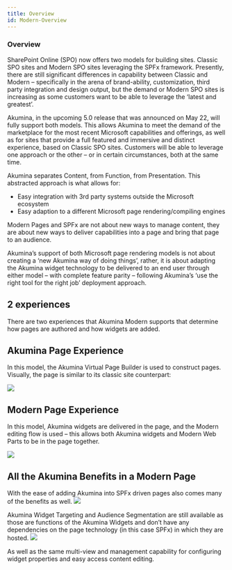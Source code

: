 ```yaml
---
title: Overview
id: Modern-Overview
---
```



### Overview

SharePoint Online (SPO) now offers two models for building sites. Classic SPO sites and Modern SPO sites leveraging the SPFx framework. Presently, there are still significant differences in capability between Classic and Modern – specifically in the arena of brand-ability, customization, third party integration and design output, but the demand or Modern SPO sites is increasing as some customers want to be able to leverage the ‘latest and greatest’.

Akumina, in the upcoming 5.0 release that was announced on May 22, will fully support both models. This allows Akumina to meet the demand of the marketplace for the most recent Microsoft capabilities and offerings, as well as for sites that provide a full featured and immersive and distinct experience, based on Classic SPO sites. Customers will be able to leverage one approach or the other – or in certain circumstances, both at the same time.

Akumina separates Content, from Function, from Presentation. This abstracted approach is what allows for:

* Easy integration with 3rd party systems outside the Microsoft ecosystem
* Easy adaption to a different Microsoft page rendering/compiling engines

Modern Pages and SPFx are not about new ways to manage content, they are about new ways to deliver capabilities into a page and bring that page to an audience.

Akumina’s support of both Microsoft page rendering models is not about creating a ‘new Akumina way of doing things’, rather, it is about adapting the Akumina widget technology to be delivered to an end user through either model – with complete feature parity – following Akumina’s ‘use the right tool for the right job’ deployment approach.

## 2 experiences 

There are two experiences that Akumina Modern supports that determine how pages are authored and how widgets are added. 

## Akumina Page Experience 

In this model, the Akumina Virtual Page Builder is used to construct pages. Visually, the page is similar to its classic site counterpart: 

![](https://akuminadownloads.blob.core.windows.net/wiki/AkuminaDev/modern_spa.png )

## Modern Page Experience 

In this model, Akumina widgets are delivered in the page, and the Modern editing flow is used – this allows both Akumina widgets and Modern Web Parts to be in the page together.  

![](https://akuminadownloads.blob.core.windows.net/wiki/AkuminaDev/modern_sharepoint_experience.png)


## All the Akumina Benefits in a Modern Page
With the ease of adding Akumina into SPFx driven pages also comes many of the benefits as well.
![](https://community.akumina.com/wp-content/uploads/2019/06/SPFxoutput_789x718.png)

Akumina Widget Targeting and Audience Segmentation are still available as those are functions of the Akumina Widgets and don’t have any dependencies on the page technology (in this case SPFx) in which they are hosted.
![](https://community.akumina.com/wp-content/uploads/2019/06/widgetedit.png)

As well as the same multi-view and management capability for configuring widget properties and easy access content editing.